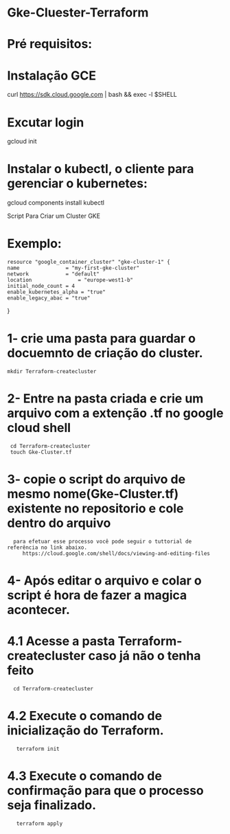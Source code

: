 # Gke-Cluester-Terraform

# Pré requisitos:
 # Instalação GCE
  curl https://sdk.cloud.google.com | bash && exec -l $SHELL
 
 # Excutar login
  gcloud init
  
 # Instalar o kubectl, o cliente para gerenciar o kubernetes:
  gcloud components install kubectl

  
Script Para Criar um Cluster GKE
# Exemplo:

    resource "google_container_cluster" "gke-cluster-1" {
    name               = "my-first-gke-cluster"
    network            = "default"
    location               = "europe-west1-b"
    initial_node_count = 4
    enable_kubernetes_alpha = "true"
    enable_legacy_abac = "true"
  }
  
  # 1- crie uma pasta para guardar o docuemnto de criação do cluster.
    mkdir Terraform-createcluster
     
  # 2- Entre na pasta criada e crie um arquivo com a extenção .tf no google cloud shell
     cd Terraform-createcluster
     touch Gke-Cluster.tf
     
  # 3- copie o script do arquivo de mesmo nome(Gke-Cluster.tf) existente no repositorio e cole dentro do arquivo
      para efetuar esse processo você pode seguir o tuttorial de referência no link abaixo.
         https://cloud.google.com/shell/docs/viewing-and-editing-files
         
  # 4- Após editar o arquivo e colar o script é hora de fazer a magica acontecer.
  
   # 4.1 Acesse a pasta Terraform-createcluster caso já não o tenha feito
      cd Terraform-createcluster
      
   # 4.2 Execute o comando de inicialização do Terraform.
       terraform init
   
   # 4.3 Execute o comando de confirmação para que o processo seja finalizado.
       terraform apply
      
